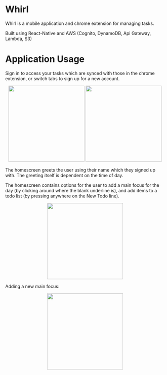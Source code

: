 # Whirl
Whirl is a mobile application and chrome extension for managing tasks. 

Built using React-Native and AWS (Cognito, DynamoDB, Api Gateway, Lambda, S3)

# Application Usage


Sign in to access your tasks which are synced with those in the chrome extension, or switch tabs to sign up for a new account.    
<p align="center">
  <img src="https://s3-eu-west-1.amazonaws.com/whirl101/images/LogInScreen.png" width="240">
  <img src="https://s3-eu-west-1.amazonaws.com/whirl101/images/SignUpScreen.png" width="240">
</p>   

The homescreen greets the user using their name which they signed up with. The greeting itself is dependent on the time of day. 

The homescreen contains options for the user to add a main focus for the day (by clicking around where the blank underline is), and add items to a todo list (by pressing anywhere on the New Todo line). 


<p align="center">
  <img src="https://s3-eu-west-1.amazonaws.com/whirl101/images/Homescreen.png" width="240">
</p>


Adding a new main focus:


<p align="center">
  <img src="https://s3-eu-west-1.amazonaws.com/whirl101/images/NewMainFocus.png" width="240">
</p>




  


